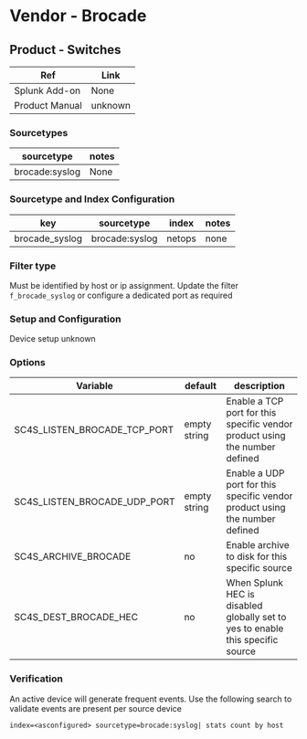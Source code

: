 # Vendor - Brocade


## Product - Switches

| Ref            | Link                                                                                                    |
|----------------|---------------------------------------------------------------------------------------------------------|
| Splunk Add-on  | None                                    |
| Product Manual | unknown   |


### Sourcetypes

| sourcetype     | notes                                                                                                   |
|----------------|---------------------------------------------------------------------------------------------------------|
| brocade:syslog        | None                                                                                                    |

### Sourcetype and Index Configuration

| key            | sourcetype     | index          | notes          |
|----------------|----------------|----------------|----------------|
| brocade_syslog      | brocade:syslog       | netops          | none          |

### Filter type

Must be identified by host or ip assignment. Update the filter `f_brocade_syslog` or configure a dedicated port as required

### Setup and Configuration

Device setup unknown 

### Options

| Variable       | default        | description    |
|----------------|----------------|----------------|
| SC4S_LISTEN_BROCADE_TCP_PORT      | empty string      | Enable a TCP port for this specific vendor product using the number defined |
| SC4S_LISTEN_BROCADE_UDP_PORT      | empty string      | Enable a UDP port for this specific vendor product using the number defined |
| SC4S_ARCHIVE_BROCADE | no | Enable archive to disk for this specific source |
| SC4S_DEST_BROCADE_HEC | no | When Splunk HEC is disabled globally set to yes to enable this specific source | 

### Verification

An active device will generate frequent events. Use the following search to validate events are present per source device

```
index=<asconfigured> sourcetype=brocade:syslog| stats count by host
```

